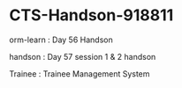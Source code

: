 # CTS-Handson-918811
orm-learn : Day 56 Handson

handson : Day 57 session 1 & 2 handson

Trainee : Trainee Management System
